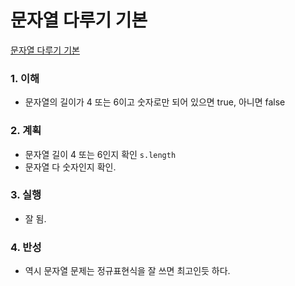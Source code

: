 # 문자열 다루기 기본

[문자열 다루기 기본](https://programmers.co.kr/learn/courses/30/lessons/12918)

### 1. 이해

- 문자열의 길이가 4 또는 6이고 숫자로만 되어 있으면 true, 아니면 false

### 2. 계획

- 문자열 길이 4 또는 6인지 확인 `s.length`
- 문자열 다 숫자인지 확인.

### 3. 실행

- 잘 됨.

### 4. 반성

- 역시 문자열 문제는 정규표현식을 잘 쓰면 최고인듯 하다.
